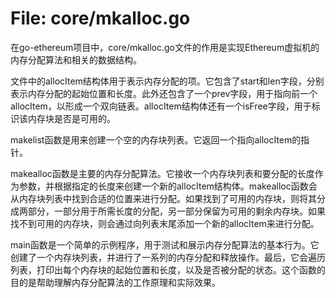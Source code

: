 # File: core/mkalloc.go

在go-ethereum项目中，core/mkalloc.go文件的作用是实现Ethereum虚拟机的内存分配算法和相关的数据结构。

文件中的allocItem结构体用于表示内存分配的项。它包含了start和len字段，分别表示内存分配的起始位置和长度。此外还包含了一个prev字段，用于指向前一个allocItem，以形成一个双向链表。allocItem结构体还有一个isFree字段，用于标识该内存块是否是可用的。

makelist函数是用来创建一个空的内存块列表。它返回一个指向allocItem的指针。

makealloc函数是主要的内存分配算法。它接收一个内存块列表和要分配的长度作为参数，并根据指定的长度来创建一个新的allocItem结构体。makealloc函数会从内存块列表中找到合适的位置来进行分配。如果找到了可用的内存块，则将其分成两部分，一部分用于所需长度的分配，另一部分保留为可用的剩余内存块。如果找不到可用的内存块，则会通过向列表末尾添加一个新的allocItem来进行分配。

main函数是一个简单的示例程序，用于测试和展示内存分配算法的基本行为。它创建了一个内存块列表，并进行了一系列的内存分配和释放操作。最后，它会遍历列表，打印出每个内存块的起始位置和长度，以及是否被分配的状态。这个函数的目的是帮助理解内存分配算法的工作原理和实际效果。

